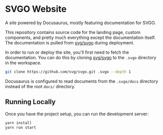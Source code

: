 # SVGO Website

A site powered by Docusaurus, mostly featuring documentation for SVGO.

This repository contains source code for the landing page, custom components, and pretty much everything except the documentation itself. The documentation is pulled from [svg/svgo](https://github.com/svg/svgo) during deployment.

In order to run or deploy the site, you'll first need to fetch the documentation. You can do this by cloning [svg/svgo](https://github.com/svg/svgo) to the `.svgo` directory in the workspace.

```sh
git clone https://github.com/svg/svgo.git .svgo --depth 1
```

Docusaurus is configured to read documents from the `.svgo/docs` directory instead of the root `docs/` directory.

## Running Locally

Once you have the project setup, you can run the development server:

```sh
yarn install
yarn run start
```
